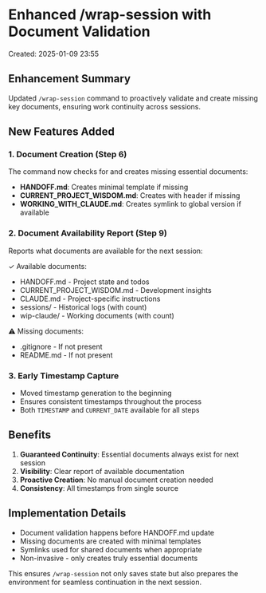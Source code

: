 # Enhanced /wrap-session with Document Validation
Created: 2025-01-09 23:55

## Enhancement Summary

Updated `/wrap-session` command to proactively validate and create missing key documents, ensuring work continuity across sessions.

## New Features Added

### 1. Document Creation (Step 6)
The command now checks for and creates missing essential documents:

- **HANDOFF.md**: Creates minimal template if missing
- **CURRENT_PROJECT_WISDOM.md**: Creates with header if missing  
- **WORKING_WITH_CLAUDE.md**: Creates symlink to global version if available

### 2. Document Availability Report (Step 9)
Reports what documents are available for the next session:

✓ Available documents:
- HANDOFF.md - Project state and todos
- CURRENT_PROJECT_WISDOM.md - Development insights
- CLAUDE.md - Project-specific instructions
- sessions/ - Historical logs (with count)
- wip-claude/ - Working documents (with count)

⚠️ Missing documents:
- .gitignore - If not present
- README.md - If not present

### 3. Early Timestamp Capture
- Moved timestamp generation to the beginning
- Ensures consistent timestamps throughout the process
- Both `TIMESTAMP` and `CURRENT_DATE` available for all steps

## Benefits

1. **Guaranteed Continuity**: Essential documents always exist for next session
2. **Visibility**: Clear report of available documentation
3. **Proactive Creation**: No manual document creation needed
4. **Consistency**: All timestamps from single source

## Implementation Details

- Document validation happens before HANDOFF.md update
- Missing documents are created with minimal templates
- Symlinks used for shared documents when appropriate
- Non-invasive - only creates truly essential documents

This ensures `/wrap-session` not only saves state but also prepares the environment for seamless continuation in the next session.